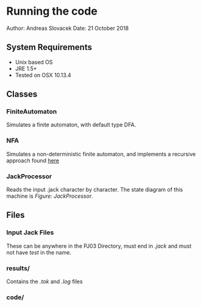 # Running the code
Author: Andreas Slovacek
Date: 21 October 2018



## System Requirements
* Unix based OS
* JRE 1.5+
* Tested on OSX 10.13.4



## Classes


### FiniteAutomaton
Simulates a finite automaton, with default type DFA.

### NFA
Simulates a non-deterministic finite automaton, and implements a recursive approach found 
[here](https://condor.depaul.edu/ichu/csc416/notes/notes3/nfa/nfa.html)

### JackProcessor
Reads the input .jack character by character.  The state diagram of this machine is *Figure: JackProcessor*.


## Files


### Input Jack Files
These can be anywhere in the PJ03 Directory, must end in *_.jack_* and must not have 
*test* in the name.

### results/
Contains the *_.tok_* and *_.log_* files 


### code/ 
